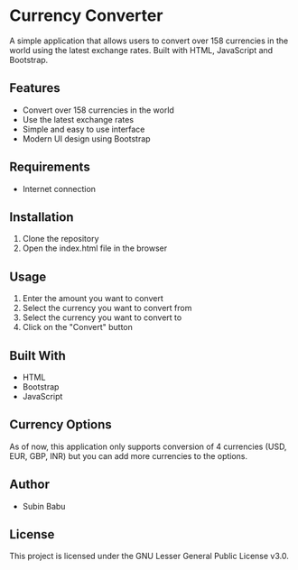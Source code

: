 # Currency Converter

A simple application that allows users to convert over 158 currencies in the world using the latest exchange rates. Built with HTML, JavaScript and Bootstrap.

## Features
- Convert over 158 currencies in the world
- Use the latest exchange rates
- Simple and easy to use interface
- Modern UI design using Bootstrap

## Requirements
- Internet connection

## Installation
1. Clone the repository
2. Open the index.html file in the browser

## Usage
1. Enter the amount you want to convert
2. Select the currency you want to convert from
3. Select the currency you want to convert to
4. Click on the "Convert" button

## Built With
- HTML
- Bootstrap
- JavaScript

## Currency Options
As of now, this application only supports conversion of 4 currencies (USD, EUR, GBP, INR) but you can add more currencies to the options.

## Author
- Subin Babu

## License
This project is licensed under the GNU Lesser General Public License v3.0.
